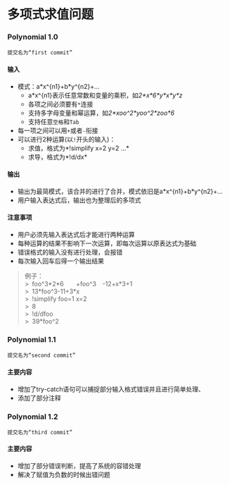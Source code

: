 # 多项式求值问题


### Polynomial 1.0

`提交名为“first commit”`

#### 输入

* 模式：a\*x^{n1}+b\*y^{n2}+...
    * a\*x^{n1}表示任意常数和变量的乘积，如*2\*x\*6\*y\*x\*y\*z*
    * 各项之间必须要有`*`连接
    * 支持多字母变量和幂运算，如*2\*xoo^2\*yoo^2\*zoo\*6*
    * 支持任意`空格`和`Tab`
* 每一项之间可以用`+`或者`-`衔接
* 可以进行2种运算(以`!`开头的输入)：
    * 求值，格式为*!simplify x=2 y=2 ...*
    * 求导，格式为*!d/dx*

#### 输出
* 输出为最简模式，该合并的进行了合并，模式依旧是a\*x^{n1}+b\*y^{n2}+...
* 用户输入表达式后，输出也为整理后的多项式

#### 注意事项
* 用户必须先输入表达式后才能进行两种运算
* 每种运算的结果不影响下一次运算，即每次运算以原表达式为基础
* 错误格式的输入没有进行处理，会报错
* 每次输入回车后得一个输出结果

> 例子：  
\>&ensp;foo^3\*2\*6&emsp;&emsp;+foo^3&emsp;-12+x\*3+1  
\>&ensp;13\*foo^3-11+3\*x  
\>&ensp;!simplify foo=1 x=2  
\>&ensp;8  
\>&ensp;!d/dfoo  
\>&ensp;39\*foo^2  

### Polynomial 1.1

`提交名为“second commit”`

#### 主要内容

* 增加了try-catch语句可以捕捉部分输入格式错误并且进行简单处理、
* 添加了部分注释

### Polynomial 1.2

`提交名为“third commit”`

#### 主要内容

* 增加了部分错误判断，提高了系统的容错处理
* 解决了赋值为负数的时候出错问题










